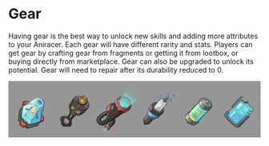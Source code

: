 # Gear



Having gear is the best way to unlock new skills and adding more attributes to your Aniracer. Each gear will have different rarity and stats. Players can get gear by crafting gear from fragments or getting it from lootbox, or buying directly from marketplace. Gear can also be upgraded to unlock its potential. Gear will need to repair after its durability reduced to 0.

![](<../.gitbook/assets/image (3).png>)
